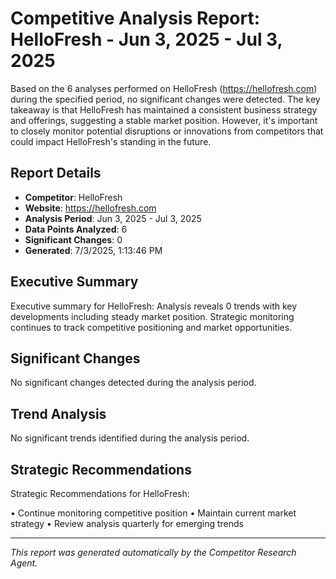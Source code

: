 # Competitive Analysis Report: HelloFresh - Jun 3, 2025 - Jul 3, 2025

Based on the 6 analyses performed on HelloFresh (https://hellofresh.com) during the specified period, no significant changes were detected. The key takeaway is that HelloFresh has maintained a consistent business strategy and offerings, suggesting a stable market position. However, it's important to closely monitor potential disruptions or innovations from competitors that could impact HelloFresh's standing in the future.

## Report Details

- **Competitor**: HelloFresh
- **Website**: https://hellofresh.com
- **Analysis Period**: Jun 3, 2025 - Jul 3, 2025
- **Data Points Analyzed**: 6
- **Significant Changes**: 0
- **Generated**: 7/3/2025, 1:13:46 PM

## Executive Summary

Executive summary for HelloFresh: Analysis reveals 0 trends with key developments including steady market position. Strategic monitoring continues to track competitive positioning and market opportunities.

## Significant Changes

No significant changes detected during the analysis period.

## Trend Analysis

No significant trends identified during the analysis period.

## Strategic Recommendations

Strategic Recommendations for HelloFresh:

• Continue monitoring competitive position
• Maintain current market strategy
• Review analysis quarterly for emerging trends

---

*This report was generated automatically by the Competitor Research Agent.*
